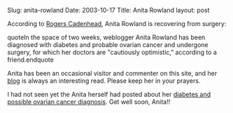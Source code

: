 Slug: anita-rowland
Date: 2003-10-17
Title: Anita Rowland
layout: post

According to <a href="http://www.cadenhead.org/workbench/2003/10/17.html#a966">Rogers Cadenhead</a>, Anita Rowland is recovering from surgery:

quoteIn the space of two weeks, weblogger Anita Rowland has been diagnosed with diabetes and probable ovarian cancer and undergone surgery, for which her doctors are &quot;cautiously optimistic,&quot; according to a friend.endquote

Anita has been an occasional visitor and commenter on this site, and her <a href="http://www.anitarowland.com/">blog</a> is always an interesting read. Please keep her in your prayers.

I had not seen yet the Anita herself had posted about her <a href="http://www.anitarowland.com/gmarchives/00001428.html">diabetes and possible ovarian cancer diagnosis</a>. Get well soon, Anita!!
